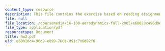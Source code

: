 ```yaml
---
content_type: resource
description: This file contains the exercise based on reading assignment.
file: null
file_location: /coursemedia/16-100-aerodynamics-fall-2005/e68820c496d9e099760ed91c706d02f6_hw2.pdf
file_type: application/pdf
resourcetype: Document
title: hw2.pdf
uid: e68820c4-96d9-e099-760e-d91c706d02f6
---
```

